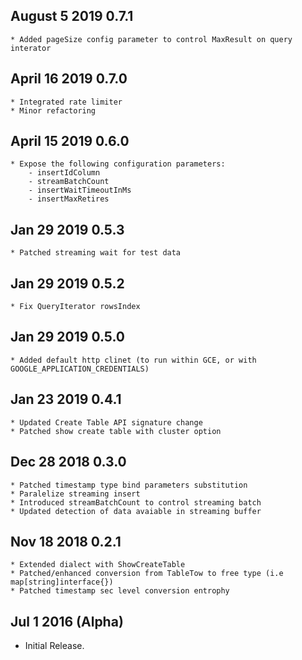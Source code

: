 ## August 5 2019 0.7.1
    * Added pageSize config parameter to control MaxResult on query interator

## April 16 2019 0.7.0
    * Integrated rate limiter
    * Minor refactoring

## April 15 2019 0.6.0
    * Expose the following configuration parameters:
        - insertIdColumn
        - streamBatchCount
        - insertWaitTimeoutInMs
        - insertMaxRetires

## Jan 29 2019 0.5.3
    * Patched streaming wait for test data

## Jan 29 2019 0.5.2
    * Fix QueryIterator rowsIndex

## Jan 29 2019 0.5.0
    * Added default http clinet (to run within GCE, or with GOOGLE_APPLICATION_CREDENTIALS)

## Jan 23 2019 0.4.1
    * Updated Create Table API signature change
    * Patched show create table with cluster option

## Dec 28 2018 0.3.0
    * Patched timestamp type bind parameters substitution
    * Paralelize streaming insert 
    * Introduced streamBatchCount to control streaming batch
    * Updated detection of data avaiable in streaming buffer

## Nov 18 2018 0.2.1
    * Extended dialect with ShowCreateTable
    * Patched/enhanced conversion from TableTow to free type (i.e map[string]interface{})
    * Patched timestamp sec level conversion entrophy

## Jul 1 2016 (Alpha)

  * Initial Release.
